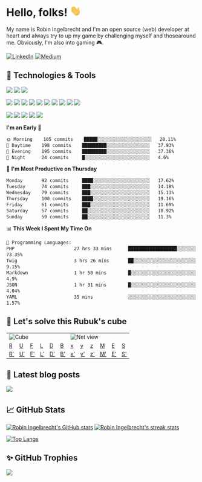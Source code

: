 # Hello, folks! <img src="https://raw.githubusercontent.com/robiningelbrecht/robiningelbrecht/master/wave.gif" width="30">
 
My name is Robin Ingelbrecht and I'm an open source (web) developer at heart and always try to up my game by challenging myself and thosearound me.
Obviously, I'm also into gaming 🎮.

[![LinkedIn](https://img.shields.io/badge/LinkedIn-0D61B8?style=flat&logo=linkedin&logoColor=white&color=0D61B8)](https://linkedin.com/in/robin-ingelbrecht) 
[![Medium](https://img.shields.io/badge/Medium-2bbc8a?style=flat&logo=medium&logoColor=white&color=2bbc8a)](https://ingelbrechtrobin.medium.com/) 

## :wrench: Technologies & Tools
![](https://img.shields.io/badge/OS-Linux-informational?style=flat&logo=linux&logoColor=white&color=2bbc8a)
![](https://img.shields.io/badge/OS-Macos-informational?style=flat&logo=macos&logoColor=white&color=2bbc8a)
![](https://img.shields.io/badge/Editor-phpstorm-informational?style=flat&logo=phpstorm&logoColor=white&color=2bbc8a)

![](https://img.shields.io/badge/Code-Php-informational?style=flat&logo=php&logoColor=white&color=2bbc8a)
![](https://img.shields.io/badge/Framework-Symfony-informational?style=flat&logo=symfony&logoColor=white&color=2bbc8a)
![](https://img.shields.io/badge/Framework-Drupal-informational?style=flat&logo=drupal&logoColor=white&color=2bbc8a)
![](https://img.shields.io/badge/Framework-Laravel-informational?style=flat&logo=laravel&logoColor=white&color=2bbc8a)
![](https://img.shields.io/badge/Code-Python-informational?style=flat&logo=python&logoColor=white&color=2bbc8a)
![](https://img.shields.io/badge/Code-JavaScript-informational?style=flat&logo=javascript&logoColor=white&color=2bbc8a)
![](https://img.shields.io/badge/Code-css3-informational?style=flat&logo=css3&logoColor=white&color=2bbc8a)
![](https://img.shields.io/badge/Code-html5-informational?style=flat&logo=html5&logoColor=white&color=2bbc8a)
![](https://img.shields.io/badge/Code-chart.js-informational?style=flat&logo=chartdotjs&logoColor=white&color=2bbc8a)
![](https://img.shields.io/badge/Shell-Bash-informational?style=flat&logo=gnu-bash&logoColor=white&color=2bbc8a)

![](https://img.shields.io/badge/Tools-MySQL-informational?style=flat&logo=mysql&logoColor=white&color=2bbc8a)
![](https://img.shields.io/badge/Tools-MariaDB-informational?style=flat&logo=mariadb&logoColor=white&color=2bbc8a)
![](https://img.shields.io/badge/Tools-RabbitMQ-informational?style=flat&logo=rabbitmq&logoColor=white&color=2bbc8a)
![](https://img.shields.io/badge/Devops-Docker-informational?style=flat&logo=docker&logoColor=white&color=2bbc8a)
![](https://img.shields.io/badge/GitHub-continuous%20integration-informational?style=flat&logo=github%20actions&logoColor=white&color=2bbc8a)

<!--START_SECTION:waka-->
**I'm an Early 🐤** 

```text
🌞 Morning    105 commits    █████░░░░░░░░░░░░░░░░░░░░   20.11% 
🌆 Daytime    198 commits    █████████░░░░░░░░░░░░░░░░   37.93% 
🌃 Evening    195 commits    █████████░░░░░░░░░░░░░░░░   37.36% 
🌙 Night      24 commits     █░░░░░░░░░░░░░░░░░░░░░░░░   4.6%

```
📅 **I'm Most Productive on Thursday** 

```text
Monday       92 commits     ████░░░░░░░░░░░░░░░░░░░░░   17.62% 
Tuesday      74 commits     ███░░░░░░░░░░░░░░░░░░░░░░   14.18% 
Wednesday    79 commits     ███░░░░░░░░░░░░░░░░░░░░░░   15.13% 
Thursday     100 commits    ████░░░░░░░░░░░░░░░░░░░░░   19.16% 
Friday       61 commits     ███░░░░░░░░░░░░░░░░░░░░░░   11.69% 
Saturday     57 commits     ██░░░░░░░░░░░░░░░░░░░░░░░   10.92% 
Sunday       59 commits     ██░░░░░░░░░░░░░░░░░░░░░░░   11.3%

```


📊 **This Week I Spent My Time On** 

```text
💬 Programming Languages: 
PHP                      27 hrs 33 mins      ██████████████████░░░░░░░   73.35% 
Twig                     3 hrs 26 mins       ██░░░░░░░░░░░░░░░░░░░░░░░   9.15% 
Markdown                 1 hr 50 mins        █░░░░░░░░░░░░░░░░░░░░░░░░   4.9% 
JSON                     1 hr 31 mins        █░░░░░░░░░░░░░░░░░░░░░░░░   4.04% 
YAML                     35 mins             ░░░░░░░░░░░░░░░░░░░░░░░░░   1.57%

```


<!--END_SECTION:waka-->

## :jigsaw: Let's solve this Rubuk's cube

<table>
  <tr>
    <td colspan="6">
      <img src="https://puzzle-generator.robiningelbrecht.be/github-game/cube" alt="Cube" />
    </td>
    <td colspan="6">
      <img src="https://puzzle-generator.robiningelbrecht.be/github-game/cube?view=net" alt="Net view" />
    </td>
  </tr>
  <tr>
    <td>
      <a href="https://puzzle-generator.robiningelbrecht.be/github-game/turn/R">R</a>
    </td>
    <td>
      <a href="https://puzzle-generator.robiningelbrecht.be/github-game/turn/U">U</a>
    </td>
    <td>
      <a href="https://puzzle-generator.robiningelbrecht.be/github-game/turn/F">F</a>
    </td>
    <td>
      <a href="https://puzzle-generator.robiningelbrecht.be/github-game/turn/L">L</a>
    </td>
    <td>
      <a href="https://puzzle-generator.robiningelbrecht.be/github-game/turn/D">D</a>
    </td>
    <td>
      <a href="https://puzzle-generator.robiningelbrecht.be/github-game/turn/B">B</a>
    </td>
    <td>
      <a href="https://puzzle-generator.robiningelbrecht.be/github-game/turn/x">x</a>
    </td>
    <td>
      <a href="https://puzzle-generator.robiningelbrecht.be/github-game/turn/y">y</a>
    </td>
    <td>
      <a href="https://puzzle-generator.robiningelbrecht.be/github-game/turn/z">z</a>
    </td>
    <td>
      <a href="https://puzzle-generator.robiningelbrecht.be/github-game/turn/M">M</a>
    </td>
    <td>
      <a href="https://puzzle-generator.robiningelbrecht.be/github-game/turn/E">E</a>
    </td>
    <td>
      <a href="https://puzzle-generator.robiningelbrecht.be/github-game/turn/S">S</a>
    </td>
  </tr>
  <tr>
    <td>
      <a href="https://puzzle-generator.robiningelbrecht.be/github-game/turn/R&#039;">R&#039;</a>
    </td>
    <td>
      <a href="https://puzzle-generator.robiningelbrecht.be/github-game/turn/U&#039;">U&#039;</a>
    </td>
    <td>
      <a href="https://puzzle-generator.robiningelbrecht.be/github-game/turn/F&#039;">F&#039;</a>
    </td>
    <td>
      <a href="https://puzzle-generator.robiningelbrecht.be/github-game/turn/L&#039;">L&#039;</a>
    </td>
    <td>
      <a href="https://puzzle-generator.robiningelbrecht.be/github-game/turn/D&#039;">D&#039;</a>
    </td>
    <td>
      <a href="https://puzzle-generator.robiningelbrecht.be/github-game/turn/B&#039;">B&#039;</a>
    </td>
    <td>
      <a href="https://puzzle-generator.robiningelbrecht.be/github-game/turn/x&#039;">x&#039;</a>
    </td>
    <td>
      <a href="https://puzzle-generator.robiningelbrecht.be/github-game/turn/y&#039;">y&#039;</a>
    </td>
    <td>
      <a href="https://puzzle-generator.robiningelbrecht.be/github-game/turn/z&#039;">z&#039;</a>
    </td>
    <td>
      <a href="https://puzzle-generator.robiningelbrecht.be/github-game/turn/M&#039;">M&#039;</a>
    </td>
    <td>
      <a href="https://puzzle-generator.robiningelbrecht.be/github-game/turn/E&#039;">E&#039;</a>
    </td>
    <td>
      <a href="https://puzzle-generator.robiningelbrecht.be/github-game/turn/S&#039;">S&#039;</a>
    </td>
  </tr>
</table>

## :pencil: Latest blog posts

<a target="_blank" href="https://ingelbrechtrobin.medium.com/"><img src="https://medium-rss-github.robiningelbrecht.be/@ingelbrechtrobin/0,1,2,3/layout:two-col" /></a>

## :chart_with_upwards_trend: GitHub Stats

[![Robin Ingelbrecht's GitHub stats](https://github-readme-stats.vercel.app/api?username=robiningelbrecht&count_private=true)](https://github.com/robiningelbrecht)
[![Robin Ingelbrecht's streak stats](https://github-readme-streak-stats.herokuapp.com/?user=robiningelbrecht)](https://github.com/robiningelbrecht)

[![Top Langs](https://github-readme-stats.vercel.app/api/top-langs/?username=robiningelbrecht&layout=compact)](https://github.com/robiningelbrecht) 

 ## :sparkles: GitHub Trophies
 
![](https://github-profile-trophy.vercel.app/?username=robiningelbrecht&theme=chalk&no-frame=false&no-bg=true&margin-w=4)
